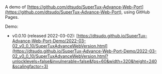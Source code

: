 A demo of [https://github.com/dtsudo/SuperTux-Advance-Web-Port](https://github.com/dtsudo/SuperTux-Advance-Web-Port), using GitHub Pages.

Demo:

* v0.0.10 (released 2022-03-02): [https://dtsudo.github.io/SuperTux-Advance-Web-Port-Demo/2022-03-02_v0_0_10/SuperTuxAdvanceWebVersion.html](https://dtsudo.github.io/SuperTux-Advance-Web-Port-Demo/2022-03-02_v0_0_10/SuperTuxAdvanceWebVersion.html?unlocklevels=false&invulnerable=false&fps=60&width=320&height=240&scalingfactor=3)
